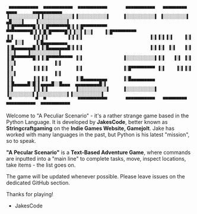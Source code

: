      ▄▄▄▄▄▄▄▄▄▄▄  ▄▄▄▄▄▄▄▄▄▄▄  ▄▄▄▄▄▄▄▄▄▄▄       ▄▄▄▄▄▄▄▄▄▄▄   ▄▄▄▄▄▄▄▄▄     ▄▄▄▄      ▄▄▄▄▄▄▄▄▄▄▄ 
    ▐░░░░░░░░░░░▌▐░░░░░░░░░░░▌▐░░░░░░░░░░░▌     ▐░░░░░░░░░░░▌ ▐░░░░░░░░░▌  ▄█░░░░▌    ▐░░░░░░░░░░░▌
    ▐░█▀▀▀▀▀▀▀█░▌▐░█▀▀▀▀▀▀▀█░▌▐░█▀▀▀▀▀▀▀▀▀       ▀▀▀▀▀▀▀▀▀█░▌▐░█░█▀▀▀▀▀█░▌▐░░▌▐░░▌    ▐░█▀▀▀▀▀▀▀▀▀ 
    ▐░▌       ▐░▌▐░▌       ▐░▌▐░▌                         ▐░▌▐░▌▐░▌    ▐░▌ ▀▀ ▐░░▌    ▐░█▄▄▄▄▄▄▄▄▄ 
    ▐░█▄▄▄▄▄▄▄█░▌▐░█▄▄▄▄▄▄▄█░▌▐░▌                         ▐░▌▐░▌ ▐░▌   ▐░▌    ▐░░▌    ▐░░░░░░░░░░░▌
    ▐░█▀▀▀▀▀▀▀█░▌▐░█▀▀▀▀▀▀▀▀▀ ▐░▌               ▐░░░░░░░░░░░▌▐░▌   ▐░▌ ▐░▌    ▐░░▌              ▐░▌
    ▐░▌       ▐░▌▐░▌          ▐░▌               ▐░█▀▀▀▀▀▀▀▀▀ ▐░▌    ▐░▌▐░▌    ▐░░▌              ▐░▌
    ▐░▌       ▐░▌▐░▌          ▐░█▄▄▄▄▄▄▄▄▄      ▐░█▄▄▄▄▄▄▄▄▄ ▐░█▄▄▄▄▄█░█░▌▄▄▄▄█░░█▄▄▄  ▄▄▄▄▄▄▄▄▄█░▌
    ▐░▌       ▐░▌▐░▌          ▐░░░░░░░░░░░▌     ▐░░░░░░░░░░░▌ ▐░░░░░░░░░▌▐░░░░░░░░░░░▌▐░░░░░░░░░░░▌
     ▀         ▀  ▀            ▀▀▀▀▀▀▀▀▀▀▀       ▀▀▀▀▀▀▀▀▀▀▀   ▀▀▀▀▀▀▀▀▀  ▀▀▀▀▀▀▀▀▀▀▀  ▀▀▀▀▀▀▀▀▀▀▀ 
                                                                                               
                                              
<p>Welcome to "A Peculiar Scenario" - it's a rather strange game based in the Python Language.
It is developed by <b>JakesCode</b>, better known as <b>Stringcraftgaming</b> on the <b>Indie Games Website, Gamejolt</b>.
Jake has worked with many languages in the past, but Python is his latest "mission", so to speak.

<b>"A Pecular Scenario"</b> is a <b>Text-Based Adventure Game</b>, where commands are inputted into a "main line"
to complete tasks, move, inspect locations, take items - the list goes on.

The game will be updated whenever possible.
Please leave issues on the dedicated GitHub section.

Thanks for playing!

- JakesCode</p>